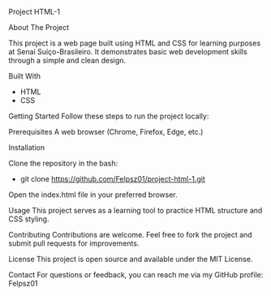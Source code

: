 
Project HTML-1

About The Project

This project is a web page built using HTML and CSS for learning purposes at Senai Suíço-Brasileiro. It demonstrates basic web development skills through a simple and clean design.

Built With
- HTML
- CSS

Getting Started
Follow these steps to run the project locally:

Prerequisites
A web browser (Chrome, Firefox, Edge, etc.)

Installation

Clone the repository
in the bash:

- git clone https://github.com/Felpsz01/project-html-1.git
  
Open the index.html file in your preferred browser.

Usage
This project serves as a learning tool to practice HTML structure and CSS styling.

Contributing
Contributions are welcome. Feel free to fork the project and submit pull requests for improvements.

License
This project is open source and available under the MIT License.

Contact
For questions or feedback, you can reach me via my GitHub profile: Felpsz01
